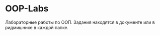 # OOP-Labs
Лабораторные работы по ООП. Задания находятся в документе или в ридмишнике в каждой папке.
